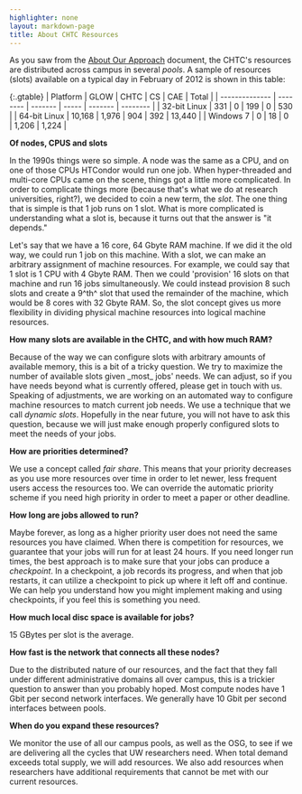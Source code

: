 ```yaml
---
highlighter: none
layout: markdown-page
title: About CHTC Resources
---
```



As you saw from the [About Our Approach](approach) document, the
CHTC\'s resources are distributed across campus in several *pools*. A
sample of resources (slots) available on a typical day in February of
2012 is shown in this table:


{:.gtable}
  | Platform | GLOW | CHTC | CS | CAE | Total |
  | -------------- | -------- | ------- | ----- | ------- | -------- |
  | 32-bit Linux | 331 | 0 | 199 | 0 | 530 |
  | 64-bit Linux | 10,168 | 1,976 | 904 | 392 | 13,440 |
  | Windows 7 | 0 | 18 | 0 | 1,206 | 1,224 |


**Of nodes, CPUS and slots**

In the 1990s things were so simple. A node was the same as a CPU, and on
one of those CPUs HTCondor would run one job. When hyper-threaded and
multi-core CPUs came on the scene, things got a little more complicated.
In order to complicate things more (because that\'s what we do at
research universities, right?), we decided to coin a new term, the
*slot*. The one thing that is simple is that 1 job runs on 1 slot. What
is more complicated is understanding what a slot is, because it turns
out that the answer is \"it depends.\"

Let\'s say that we have a 16 core, 64 Gbyte RAM machine. If we did it
the old way, we could run 1 job on this machine. With a slot, we can
make an arbitrary assignment of machine resources. For example, we could
say that 1 slot is 1 CPU with 4 Gbyte RAM. Then we could \'provision\'
16 slots on that machine and run 16 jobs simultaneously. We could
instead provision 8 such slots and create a 9^th^ slot that used the
remainder of the machine, which would be 8 cores with 32 Gbyte RAM. So,
the slot concept gives us more flexibility in dividing physical machine
resources into logical machine resources.

**How many slots are available in the CHTC, and with how much RAM?**

Because of the way we can configure slots with arbitrary amounts of
available memory, this is a bit of a tricky question. We try to maximize
the number of available slots given \_most\_ jobs\' needs. We can
adjust, so if you have needs beyond what is currently offered, please
get in touch with us. Speaking of adjustments, we are working on an
automated way to configure machine resources to match current job needs.
We use a technique that we call *dynamic slots*. Hopefully in the near
future, you will not have to ask this question, because we will just
make enough properly configured slots to meet the needs of your jobs.

**How are priorities determined?**

We use a concept called *fair share*. This means that your priority
decreases as you use more resources over time in order to let newer,
less frequent users access the resources too. We can override the
automatic priority scheme if you need high priority in order to meet a
paper or other deadline.

**How long are jobs allowed to run?**

Maybe forever, as long as a higher priority user does not need the same
resources you have claimed. When there is competition for resources, we
guarantee that your jobs will run for at least 24 hours. If you need
longer run times, the best approach is to make sure that your jobs can
produce a *checkpoint*. In a checkpoint, a job records its progress, and
when that job restarts, it can utilize a checkpoint to pick up where it
left off and continue. We can help you understand how you might
implement making and using checkpoints, if you feel this is something
you need.

**How much local disc space is available for jobs?**

15 GBytes per slot is the average.

**How fast is the network that connects all these nodes?**

Due to the distributed nature of our resources, and the fact that they
fall under different administrative domains all over campus, this is a
trickier question to answer than you probably hoped. Most compute nodes
have 1 Gbit per second network interfaces. We generally have 10 Gbit per
second interfaces between pools.

**When do you expand these resources?**

We monitor the use of all our campus pools, as well as the OSG, to see
if we are delivering all the cycles that UW researchers need. When total
demand exceeds total supply, we will add resources. We also add
resources when researchers have additional requirements that cannot be
met with our current resources.
